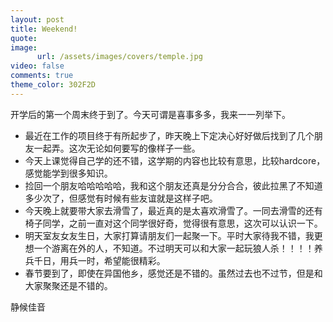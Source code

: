```yaml
---
layout: post
title: Weekend!
quote:
image:
      url: /assets/images/covers/temple.jpg
video: false
comments: true
theme_color: 302F2D
---
```


开学后的第一个周末终于到了。今天可谓是喜事多多，我来一一列举下。

- 最近在工作的项目终于有所起步了，昨天晚上下定决心好好做后找到了几个朋友一起弄。这次无论如何要写的像样子一些。
- 今天上课觉得自己学的还不错，这学期的内容也比较有意思，比较hardcore，感觉能学到很多知识。
- 捡回一个朋友哈哈哈哈哈，我和这个朋友还真是分分合合，彼此拉黑了不知道多少次了，但感觉有时候有些友谊就是这样子吧。
- 今天晚上就要带大家去滑雪了，最近真的是太喜欢滑雪了。一同去滑雪的还有椅子同学，之前一直对这个同学很好奇，觉得很有意思，这次可以认识一下。
- 明天室友女友生日，大家打算请朋友们一起聚一下。平时大家待我不错，我更想一个游离在外的人，不知道。不过明天可以和大家一起玩狼人杀！！！！养兵千日，用兵一时，希望能很精彩。
- 春节要到了，即使在异国他乡，感觉还是不错的。虽然过去也不过节，但是和大家聚聚还是不错的。

静候佳音




